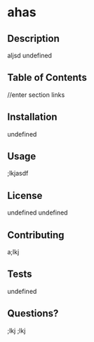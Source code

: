 # ahas
  ## Description
  aljsd
  undefined

  ## Table of Contents
  //enter section links

  ## Installation
  undefined

  ## Usage
  ;lkjasdf

  ## License
  undefined
  undefined

  ## Contributing
  a;lkj

  ## Tests
  undefined

  ## Questions?
  ;lkj
  ;lkj



